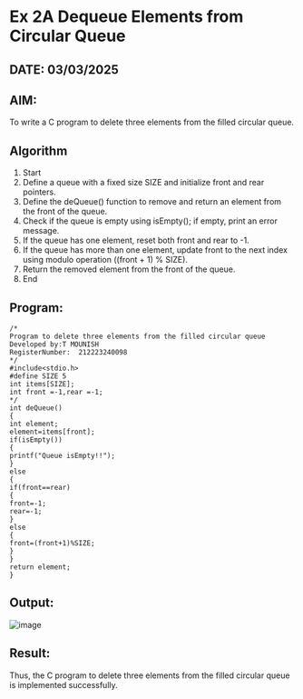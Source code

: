# Ex 2A Dequeue Elements from Circular Queue
## DATE: 03/03/2025
## AIM:
To write a C program to delete three elements from the filled circular queue.

## Algorithm
1. Start
2. Define a queue with a fixed size SIZE and initialize front and rear pointers.
3. Define the deQueue() function to remove and return an element from the front of the queue.
4. Check if the queue is empty using isEmpty(); if empty, print an error message.
5. If the queue has one element, reset both front and rear to -1.
6. If the queue has more than one element, update front to the next index using modulo
operation ((front + 1) % SIZE).
7. Return the removed element from the front of the queue.
8. End
   

## Program:
```
/*
Program to delete three elements from the filled circular queue
Developed by:T MOUNISH
RegisterNumber:  212223240098
*/
#include<stdio.h>
#define SIZE 5
int items[SIZE];
int front =-1,rear =-1;
*/
int deQueue()
{
int element;
element=items[front];
if(isEmpty())
{
printf("Queue isEmpty!!");
}
else
{
if(front==rear)
{
front=-1;
rear=-1;
}
else
{
front=(front+1)%SIZE;
}
}
return element;
}
```

## Output:
![image](https://github.com/user-attachments/assets/4c6f4b75-9658-4085-b29c-639829b62f1f)



## Result:
Thus, the C program to delete three elements from the filled circular queue is implemented successfully.
